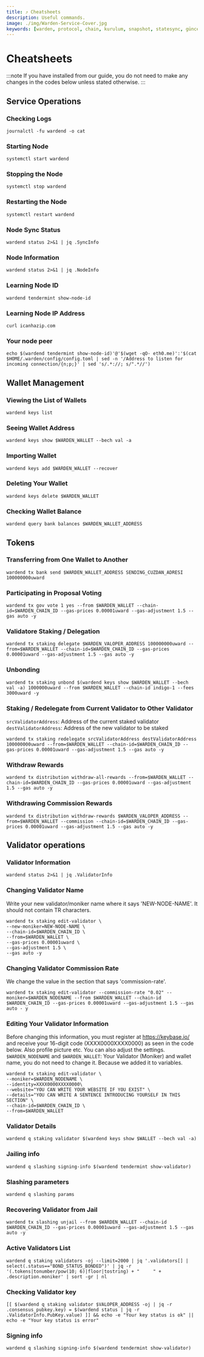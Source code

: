 ```yaml
---
title: ⤴️ Cheatsheets
description: Useful commands.
image: ./img/Warden-Service-Cover.jpg
keywords: [warden, protocol, chain, kurulum, snapshot, statesync, güncelleme]
---
```


# Cheatsheets 
:::note
If you have installed from our guide, you do not need to make any changes in the codes below unless stated otherwise.
:::

## Service Operations

### Checking Logs
```
journalctl -fu wardend -o cat
```

### Starting Node
```
systemctl start wardend
```

### Stopping the Node
```
systemctl stop wardend
```

### Restarting the Node
```
systemctl restart wardend
```

### Node Sync Status
```
wardend status 2>&1 | jq .SyncInfo
```

### Node Information
```
wardend status 2>&1 | jq .NodeInfo
```

### Learning Node ID
```
wardend tendermint show-node-id
```

### Learning Node IP Address
```
curl icanhazip.com
```

### Your node peer
```
echo $(wardend tendermint show-node-id)'@'$(wget -qO- eth0.me)':'$(cat $HOME/.warden/config/config.toml | sed -n '/Address to listen for incoming connection/{n;p;}' | sed 's/.*://; s/".*//')
```

## Wallet Management

### Viewing the List of Wallets
```
wardend keys list
```

### Seeing Wallet Address
```
wardend keys show $WARDEN_WALLET --bech val -a
```

### Importing Wallet
```
wardend keys add $WARDEN_WALLET --recover
```

### Deleting Your Wallet
```
wardend keys delete $WARDEN_WALLET
```

### Checking Wallet Balance
```
wardend query bank balances $WARDEN_WALLET_ADDRESS
```

## Tokens

### Transferring from One Wallet to Another
```
wardend tx bank send $WARDEN_WALLET_ADDRESS SENDING_CUZDAN_ADRESI 100000000uward
```

### Participating in Proposal Voting
```
wardend tx gov vote 1 yes --from $WARDEN_WALLET --chain-id=$WARDEN_CHAIN_ID --gas-prices 0.00001uward --gas-adjustment 1.5 --gas auto -y
```

### Validatore Staking / Delegation
```
wardend tx staking delegate $WARDEN_VALOPER_ADDRESS 100000000uward --from=$WARDEN_WALLET --chain-id=$WARDEN_CHAIN_ID --gas-prices 0.00001uward --gas-adjustment 1.5 --gas auto -y
```
### Unbonding
```
wardend tx staking unbond $(wardend keys show $WARDEN_WALLET --bech val -a) 1000000uward --from $WARDEN_WALLET --chain-id indigo-1 --fees 3000uward -y
```

### Staking / Redelegate from Current Validator to Other Validator
`srcValidatorAddress`: Address of the current staked validator
`destValidatorAddress`: Address of the new validator to be staked
```
wardend tx staking redelegate srcValidatorAddress destValidatorAddress 100000000uward --from=$WARDEN_WALLET --chain-id=$WARDEN_CHAIN_ID --gas-prices 0.00001uward --gas-adjustment 1.5 --gas auto -y
```

### Withdraw Rewards
```
wardend tx distribution withdraw-all-rewards --from=$WARDEN_WALLET --chain-id=$WARDEN_CHAIN_ID --gas-prices 0.00001uward --gas-adjustment 1.5 --gas auto -y
```

### Withdrawing Commission Rewards

```
wardend tx distribution withdraw-rewards $WARDEN_VALOPER_ADDRESS --from=$WARDEN_WALLET --commission --chain-id=$WARDEN_CHAIN_ID --gas-prices 0.00001uward --gas-adjustment 1.5 --gas auto -y
```

## Validator operations

### Validator Information
```
wardend status 2>&1 | jq .ValidatorInfo
```

### Changing Validator Name
Write your new validator/moniker name where it says 'NEW-NODE-NAME'. It should not contain TR characters.
```
wardend tx staking edit-validator \
--new-moniker=NEW-NODE-NAME \
--chain-id=$WARDEN_CHAIN_ID \
--from=$WARDEN_WALLET \
--gas-prices 0.00001uward \
--gas-adjustment 1.5 \
--gas auto -y
```

### Changing Validator Commission Rate
We change the value in the section that says 'commission-rate'.
```
wardend tx staking edit-validator --commission-rate "0.02" --moniker=$WARDEN_NODENAME --from $WARDEN_WALLET --chain-id $WARDEN_CHAIN_ID --gas-prices 0.00001uward --gas-adjustment 1.5 --gas auto - y
```

### Editing Your Validator Information
Before changing this information, you must register at https://keybase.io/ and receive your 16-digit code (XXXX0000XXXX0000) as seen in the code below. Also profile picture etc. You can also adjust the settings.
`$WARDEN_NODENAME` and `$WARDEN_WALLET`: Your Validator (Moniker) and wallet name, you do not need to change it. Because we added it to variables.
```
wardend tx staking edit-validator \
--moniker=$WARDEN_NODENAME \
--identity=XXXX0000XXXX0000\
--website="YOU CAN WRITE YOUR WEBSITE IF YOU EXIST" \
--details="YOU CAN WRITE A SENTENCE INTRODUCING YOURSELF IN THIS SECTION" \
--chain-id=$WARDEN_CHAIN_ID \
--from=$WARDEN_WALLET
```

### Validator Details
```
wardend q staking validator $(wardend keys show $WALLET --bech val -a)
```

### Jailing info
```
wardend q slashing signing-info $(wardend tendermint show-validator)
```

### Slashing parameters
```
wardend q slashing params
```

### Recovering Validator from Jail
```
wardend tx slashing unjail --from $WARDEN_WALLET --chain-id $WARDEN_CHAIN_ID --gas-prices 0.00001uward --gas-adjustment 1.5 --gas auto -y
```

### Active Validators List
```
wardend q staking validators -oj --limit=2000 | jq '.validators[] | select(.status=="BOND_STATUS_BONDED")' | jq -r '(.tokens|tonumber/pow(10; 6)|floor|tostring) + " 	 " + .description.moniker' | sort -gr | nl
```

### Checking Validator key
```
[[ $(wardend q staking validator $VALOPER_ADDRESS -oj | jq -r .consensus_pubkey.key) = $(wardend status | jq -r .ValidatorInfo.PubKey.value) ]] && echo -e "Your key status is ok" || echo -e "Your key status is error"
```

### Signing info
```
wardend q slashing signing-info $(wardend tendermint show-validator)
```
